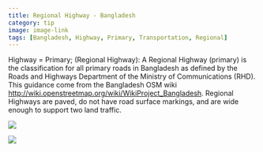 ```yaml
---
title: Regional Highway - Bangladesh
category: tip
image: image-link
tags: [Bangladesh, Highway, Primary, Transportation, Regional]
---
```


 Highway = Primary; (Regional Highway): A Regional Highway (primary) is the classification for all primary roads in Bangladesh as defined by the Roads and Highways Department of the Ministry of Communications (RHD).  This guidance come from the Bangladesh OSM wiki http://wiki.openstreetmap.org/wiki/WikiProject_Bangladesh. Regional Highways are paved, do not have road surface markings, and are wide enough to support two land traffic.  
 
 ![](https://cloud.githubusercontent.com/assets/4990708/6478041/b88fe9c8-c1f8-11e4-88e0-264cb9bea612.PNG)
 
 ![](https://cloud.githubusercontent.com/assets/4990708/6478043/bae49ef8-c1f8-11e4-9272-daf36e2f1389.PNG)
 


